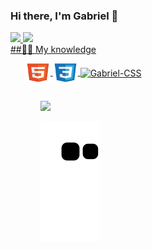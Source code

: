 ### Hi there, I'm Gabriel 👋
<!--
**GabrielFrontDev/GabrielFrontDev** is a ✨ _special_ ✨ repository because its `README.md` (this file) appears on your GitHub profile.

Here are some ideas to get you started:

- 🔭 I’m currently working on ...
- 🌱 I’m currently learning ...
- 👯 I’m looking to collaborate on ...
- 🤔 I’m looking for help with ...
- 💬 Ask me about ...
- 📫 How to reach me: ...
- 😄 Pronouns: ...
- ⚡ Fun fact: ...
-->
<div align="">
  <a href="https://github.com/GabrielFrontDev">
  <img height="180em" src="https://github-readme-stats.vercel.app/api?username=GabrielFrontDev&show_icons=true&theme=dark&include_all_commits=true&count_private=true"/>
  <img height="180em" src="https://github-readme-stats.vercel.app/api/top-langs/?username=GabrielFrontDev&layout=compact&langs_count=7&theme=dark"/>
</div>
##👨‍💻 My knowledge

<ul>
  <img align="center" alt="Gabriel-HTML" height="30" width="40" src="https://raw.githubusercontent.com/devicons/devicon/master/icons/html5/html5-original.svg">
  <img align="center" alt="Gabriel-CSS" height="30" width="40" src="https://raw.githubusercontent.com/devicons/devicon/master/icons/css3/css3-original.svg">
  <img img align="center" alt="Gabriel-CSS" height="55" width="50" src="https://cdn.jsdelivr.net/gh/devicons/devicon/icons/php/php-plain.svg" />      
<ul>


##

<div style="display: inline_block">
  <a href="https://discord.gg/wagxzStdcR" target="_blank"><img src="https://img.shields.io/badge/Laravel-FF2D20?style=for-the-badge&logo=laravel&logoColor=white"         target="_blank"></a> 


![Snake animation](https://github.com/rafaballerini/rafaballerini/blob/output/github-contribution-grid-snake.svg)
</div>
